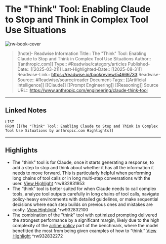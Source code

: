 # The "Think" Tool: Enabling Claude to Stop and Think in Complex Tool Use Situations

![rw-book-cover](https://cdn.sanity.io/images/4zrzovbb/website/84a488382e0428a5eebade574af047e5d3b610ab-2400x1260.png)
<br>
>[!note]- Readwise Information
>Title:: The "Think" Tool: Enabling Claude to Stop and Think in Complex Tool Use Situations
>Author:: [[anthropic.com]]
>Type:: #Readwise/category/articles
>Published-Date:: [[2025-03-21]]
>Last-Highlighted-Date:: [[2025-08-31]]
>Readwise-Link:: https://readwise.io/bookreview/54666733
>Readwise-Source:: #Readwise/source/reader
>Document-Tags:: [[Artificial Intelligence]] [[Claude]] [[Prompt Engineering]] [[Reasoning]] 
>Source URL:: https://www.anthropic.com/engineering/claude-think-tool
--- 

## Linked Notes
```dataview
LIST
FROM [[The "Think" Tool: Enabling Claude to Stop and Think in Complex Tool Use Situations by anthropic.com Highlights]]
```

---

## Highlights
- The "think" tool is for Claude, once it starts generating a response, to add a step to stop and think about whether it has all the information it needs to move forward. This is particularly helpful when performing long chains of tool calls or in long multi-step conversations with the user. [View Highlight](https://readwise.io/open/932831953) ^rw932831953
- The “think” tool is better suited for when Claude needs to call complex tools, analyze tool outputs carefully in long chains of tool calls, navigate policy-heavy environments with detailed guidelines, or make sequential decisions where each step builds on previous ones and mistakes are costly. [View Highlight](https://readwise.io/open/932832100) ^rw932832100
- The combination of the "think" tool with optimized prompting delivered the strongest performance by a significant margin, likely due to the high complexity of the [airline policy](https://github.com/sierra-research/tau-bench/blob/main/tau_bench/envs/airline/wiki.md) part of the benchmark, where the model benefitted the most from being given examples of how to “think.” [View Highlight](https://readwise.io/open/932832272) ^rw932832272
